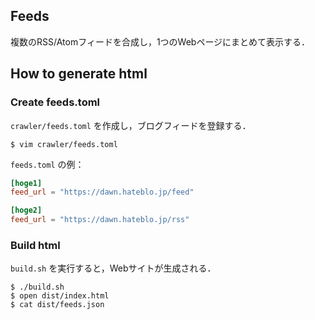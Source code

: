 ## Feeds

複数のRSS/Atomフィードを合成し，1つのWebページにまとめて表示する．

## How to generate html

### Create feeds.toml

`crawler/feeds.toml` を作成し，ブログフィードを登録する．

```
$ vim crawler/feeds.toml
```

`feeds.toml` の例：

```feeds.toml
[hoge1]
feed_url = "https://dawn.hateblo.jp/feed"

[hoge2]
feed_url = "https://dawn.hateblo.jp/rss"
```

### Build html

`build.sh` を実行すると，Webサイトが生成される．

```
$ ./build.sh
$ open dist/index.html
$ cat dist/feeds.json
```

